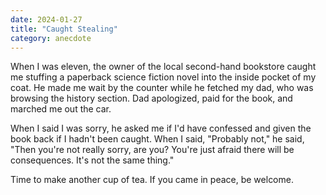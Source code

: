 ```yaml
---
date: 2024-01-27
title: "Caught Stealing"
category: anecdote
---
```


When I was eleven,
the owner of the local second-hand bookstore caught me
stuffing a paperback science fiction novel into the inside pocket of my coat.
He made me wait by the counter while he fetched my dad,
who was browsing the history section.
Dad apologized,
paid for the book,
and marched me out the car.

When I said I was sorry,
he asked me if I'd have confessed and given the book back
if I hadn't been caught.
When I said,
"Probably not,"
he said,
"Then you're not really sorry, are you?
You're just afraid there will be consequences.
It's not the same thing."

Time to make another cup of tea.
If you came in peace, be welcome.
